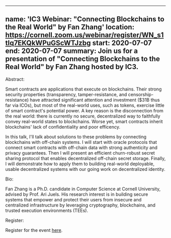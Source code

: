 
---
name: 'IC3 Webinar: "Connecting Blockchains to the Real World" by Fan Zhang'
location: https://cornell.zoom.us/webinar/register/WN_s1tIq7EKQkWPuGScWTJzbg
start: 2020-07-07
end: 2020-07-07
summary: Join us for a presentation of "Connecting Blockchains to the Real World" by Fan Zhang hosted by IC3. 
---

Abstract:

Smart contracts are applications that execute on blockchains. Their strong security properties (transparency, tamper-resistance, and censorship-resistance) have attracted significant attention and investment ($31B thus far via ICOs), but most of the real-world uses, such as tokens, exercise little of smart contract's potential power. A key reason is the disconnection from the real world: there is currently no secure, decentralized way to faithfully convey real-world states to blockchains. Worse yet, smart contracts inherit blockchains' lack of confidentiality and poor efficency. 

In this talk, I'll talk about solutions to these problems by connecting blockchains with off-chain systems. I will start with oracle protocols that connect smart contracts with off-chain data with strong authenticity and privacy guarantees. Then I will present an efficient churn-robust secret sharing protocol that enables decentralized off-chain secret storage. Finally, I will demonstrate how to apply them to building real-world deployable, usable decentralized systems with our going work on decentralized identity. 


Bio:

Fan Zhang is a Ph.D. candidate in Computer Science at Cornell University, advised by Prof. Ari Juels. His research interest is in building secure systems that empower and protect their users from insecure and centralized infrastructure by leveraging cryptography, blockchains, and trusted execution environments (TEEs).


Register: 

Register for the event <a href="https://cornell.zoom.us/webinar/register/WN_s1tIq7EKQkWPuGScWTJzbg">here</a>. 

